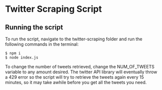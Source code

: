 # Twitter Scraping Script

## Running the script
To run the script, navigate to the twitter-scraping folder and run the following commands in the terminal:
```
$ npm i 
$ node index.js 
```

To change the number of tweets retrieved, change the NUM_OF_TWEETS variable to any amount desired. The twitter API library will eventually throw a 429 error so the script will try to retrieve the tweets again every 15 minutes, so it may take awhile before you get all the tweets you need.

